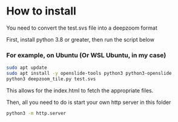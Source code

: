 # How to install
You need to convert the test.svs file into a deepzoom format

First, install python 3.8 or greater, then run the script below

### For example, on Ubuntu (Or WSL Ubuntu, in my case)
```bash
sudo apt update
sudo apt install -y openslide-tools python3 python3-openslide
python3 deepzoom_tile.py test.svs
```
This allows for the index.html to fetch the appropriate files.


Then, all you need to do is start your own http server in this folder

```bash
python3 -m http.server
```
